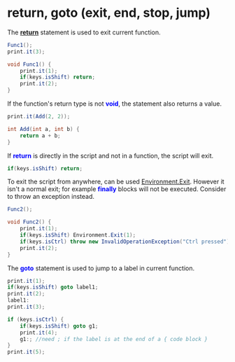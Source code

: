 # return, goto (exit, end, stop, jump)
The <b><a href='https://www.google.com/search?q=jump+statements%2C+return%2C+C%23+reference'>return</a></b> statement is used to exit current function.

```csharp
Func1();
print.it(3);

void Func1() {
	print.it(1);
	if(keys.isShift) return;
	print.it(2);
}
```

If the function's return type is not <span style='color:#00f;font-weight:bold'>void</span>, the statement also returns a value.

```csharp
print.it(Add(2, 2));

int Add(int a, int b) {
	return a + b;
}
```

If <span style='color:#00f;font-weight:bold'>return</span> is directly in the script and not in a function, the script will exit.

```csharp
if(keys.isShift) return;
```

To exit the script from anywhere, can be used <a href='https://www.google.com/search?q=C%23+Environment.Exit'>Environment.Exit</a>. However it isn't a normal exit; for example <span style='color:#00f;font-weight:bold'>finally</span> blocks will not be executed. Consider to throw an exception instead.

```csharp
Func2();

void Func2() {
	print.it(1);
	if(keys.isShift) Environment.Exit(1);
	if(keys.isCtrl) throw new InvalidOperationException("Ctrl pressed");
	print.it(2);
}
```

The <span style='color:#00f;font-weight:bold'>goto</span> statement is used to jump to a label in current function.

```csharp
print.it(1);
if(keys.isShift) goto label1;
print.it(2);
label1:
print.it(3);

if (keys.isCtrl) {
	if(keys.isShift) goto g1;
	print.it(4);
	g1:; //need ; if the label is at the end of a { code block }
}
print.it(5);
```

